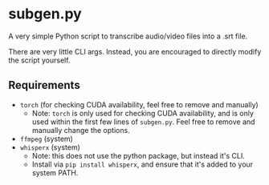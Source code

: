 # subgen.py

A very simple Python script to transcribe audio/video files into a .srt file.

There are very little CLI args. Instead, you are encouraged to directly modify the script yourself.

## Requirements

- `torch` (for checking CUDA availability, feel free to remove and manually)
    - Note: `torch` is only used for checking CUDA availability, and is only used within the first few lines of `subgen.py`. Feel free to remove and manually change the options.
- `ffmpeg` (system)
- `whisperx` (system)
    - Note: this does not use the python package, but instead it's CLI.
    - Install via `pip install whisperx`, and ensure that it's added to your system PATH.
